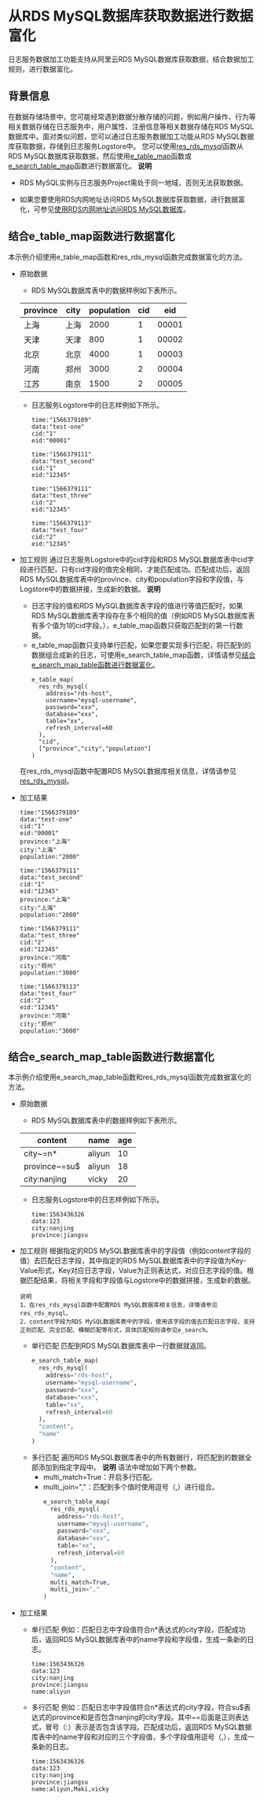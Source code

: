 # 从RDS MySQL数据库获取数据进行数据富化

日志服务数据加工功能支持从阿里云RDS MySQL数据库获取数据，结合数据加工规则，进行数据富化。

## 背景信息

在数据存储场景中，您可能经常遇到数据分散存储的问题，例如用户操作、行为等相关数据存储在日志服务中，用户属性、注册信息等相关数据存储在RDS MySQL数据库中。面对类似问题，您可以通过日志服务数据加工功能从RDS MySQL数据库获取数据，存储到日志服务Logstore中。
您可以使用[res_rds_mysql](https://help.aliyun.com/document_detail/129401.htm?spm=a2c4g.11186623.0.0.6e4c385bMXAmIA#section-49h-ufh-ptu)函数从RDS MySQL数据库获取数据，然后使用[e_table_map](https://help.aliyun.com/document_detail/125489.htm?spm=a2c4g.11186623.0.0.6e4c49ef0VOle9#section-s80-usp-myx)函数或[e_search_table_map](https://help.aliyun.com/document_detail/125489.htm?spm=a2c4g.11186623.0.0.6e4c3c11usa5LM#section-mp3-goc-rxa)函数进行数据富化。
**说明**

* RDS MySQL实例与日志服务Project需处于同一地域，否则无法获取数据。

* 如果您要使用RDS内网地址访问RDS MySQL数据库获取数据，进行数据富化，可参见[使用RDS内网地址访问RDS MySQL数据库](https://help.aliyun.com/document_detail/162753.htm?spm=a2c4g.11186623.0.0.6e4c385bQ7Qjb5#task-2479452)。

## 结合e_table_map函数进行数据富化

本示例介绍使用e_table_map函数和res_rds_mysql函数完成数据富化的方法。

* 原始数据

  * RDS MySQL数据库表中的数据样例如下表所示。

  |province| city | population | cid |eid
  | -------| --------- | ------ | ---------- |-----------|
  | 上海  | 上海   | 2000 | 1  |00001
  | 天津  | 天津   | 800  | 1  |00002
  | 北京  | 北京   | 4000 | 1  |00003
  | 河南  | 郑州   | 3000  | 2  |00004
  | 江苏  | 南京   | 1500  | 2  |00005
  * 日志服务Logstore中的日志样例如下所示。

    ```
    time:"1566379109"
    data:"test-one"
    cid:"1"
    eid:"00001"

    time:"1566379111"
    data:"test_second"
    cid:"1"
    eid:"12345"

    time:"1566379111"
    data:"test_three"
    cid:"2"
    eid:"12345"

    time:"1566379113"
    data:"test_four"
    cid:"2"
    eid:"12345"
    ```

* 加工规则
通过日志服务Logstore中的cid字段和RDS MySQL数据库表中cid字段进行匹配，只有cid字段的值完全相同，才能匹配成功。匹配成功后，返回RDS MySQL数据库表中的province、city和population字段和字段值，与Logstore中的数据拼接，生成新的数据。
**说明**
  * 日志字段的值和RDS MySQL数据库表字段的值进行等值匹配时，如果RDS MySQL数据库表字段存在多个相同的值（例如RDS MySQL数据库表有多个值为1的cid字段。），e_table_map函数只获取匹配到的第一行数据。
  * e_table_map函数只支持单行匹配，如果您要实现多行匹配，将匹配到的数据组合成新的日志，可使用e_search_table_map函数，详情请参见[结合e_search_map_table函数进行数据富化](https://help.aliyun.com/document_detail/135243.html#section-e98-4bk-03e)。
    ```
    e_table_map(
      res_rds_mysql(
        address="rds-host",
        username="mysql-username",
        password="xxx",
        database="xxx",
        table="xx",
        refresh_interval=60
      ),
      "cid",
      ["province","city","population"]
    )
    ```

  在res_rds_mysql函数中配置RDS MySQL数据库相关信息，详情请参见[res_rds_mysql](https://help.aliyun.com/document_detail/129401.htm?spm=a2c4g.11186623.0.0.6e4c34363VG5JI#section-49h-ufh-ptu)。
* 加工结果
  ```
  time:"1566379109"
  data:"test-one"
  cid:"1"
  eid:"00001"
  province:"上海"
  city:"上海"
  population:"2000"

  time:"1566379111"
  data:"test_second"
  cid:"1"
  eid:"12345"
  province:"上海"
  city:"上海"
  population:"2000"

  time:"1566379111"
  data:"test_three"
  cid:"2"
  eid:"12345"
  province:"河南"
  city:"郑州"
  population:"3000"

  time:"1566379113"
  data:"test_four"
  cid:"2"
  eid:"12345"
  province:"河南"
  city:"郑州"
  population:"3000"
  ```
## 结合e_search_map_table函数进行数据富化
本示例介绍使用e_search_map_table函数和res_rds_mysql函数完成数据富化的方法。
* 原始数据
  * RDS MySQL数据库表中的数据样例如下表所示。

  |content| name | age |
  |-------| ----- | ------
  |city~=n*  | aliyun   | 10
  |province~=su$  | aliyun   | 18
  |city:nanjing  | vicky   | 20
  * 日志服务Logstore中的日志样例如下所示。
    ```
    time:1563436326
    data:123
    city:nanjing
    province:jiangsu
    ```

* 加工规则
  根据指定的RDS MySQL数据库表中的字段值（例如content字段的值）去匹配日志字段，其中指定的RDS MySQL数据库表中的字段值为Key-Value形式，Key对应日志字段，Value为正则表达式，对应日志字段的值。根据匹配结果，将相关字段和字段值与Logstore中的数据拼接，生成新的数据。
  ```
  说明
  1、在res_rds_mysql函数中配置RDS MySQL数据库相关信息，详情请参见res_rds_mysql。
  2、content字段为RDS MySQL数据库表中的字段，使用该字段的值去匹配日志字段，支持正则匹配、完全匹配、模糊匹配等形式，具体匹配规则请参见e_search。
  ```
  * 单行匹配
  匹配到RDS MySQL数据库表中一行数据就返回。
    ```python
    e_search_table_map(
      res_rds_mysql(
        address="rds-host",
        username="mysql-username",
        password="xxx",
        database="xxx",
        table="xx",
        refresh_interval=60
      ),
      "content",
      "name"
    )
    ```
   * 多行匹配
  遍历RDS MySQL数据库表中的所有数据行，将匹配到的数据全部添加到指定字段中。
   **说明** 语法中增加如下两个参数。
     * multi_match=True：开启多行匹配。
     * multi_join=","：匹配到多个值时使用逗号（,）进行组合。
        ```python
        e_search_table_map(
          res_rds_mysql(
            address="rds-host",
            username="mysql-username",
            password="xxx",
            database="xxx",
            table="xx",
            refresh_interval=60
          ),
          "content",
          "name",
          multi_match=True,
          multi_join=","
        )
        ```
* 加工结果
  * 单行匹配
    例如：匹配日志中字段值符合n*表达式的city字段，匹配成功后，返回RDS MySQL数据库表中的name字段和字段值，生成一条新的日志。
    ```
    time:1563436326
    data:123
    city:nanjing
    province:jiangsu
    name:aliyun
    ```
  * 多行匹配
    例如：匹配日志中字段值符合n*表达式的city字段，符合su$表达式的province和是否包含nanjing的city字段。其中~=后面是正则表达式，冒号（:）表示是否包含该字段。匹配成功后，返回RDS MySQL数据库表中的name字段和对应的三个字段值，多个字段值用逗号（,），生成一条新的日志。
    ```
    time:1563436326
    data:123
    city:nanjing
    province:jiangsu
    name:aliyun,Maki,vicky
    ```

